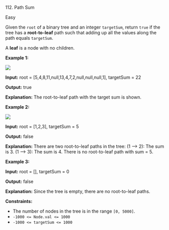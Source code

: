 112\. Path Sum

Easy

Given the `root` of a binary tree and an integer `targetSum`, return `true` if the tree has a **root-to-leaf** path such that adding up all the values along the path equals `targetSum`.

A **leaf** is a node with no children.

**Example 1:**

![](https://assets.leetcode.com/uploads/2021/01/18/pathsum1.jpg)

**Input:** root = [5,4,8,11,null,13,4,7,2,null,null,null,1], targetSum = 22

**Output:** true

**Explanation:** The root-to-leaf path with the target sum is shown. 

**Example 2:**

![](https://assets.leetcode.com/uploads/2021/01/18/pathsum2.jpg)

**Input:** root = [1,2,3], targetSum = 5

**Output:** false

**Explanation:** There are two root-to-leaf paths in the tree: (1 --> 2): The sum is 3. (1 --> 3): The sum is 4. There is no root-to-leaf path with sum = 5. 

**Example 3:**

**Input:** root = [], targetSum = 0

**Output:** false

**Explanation:** Since the tree is empty, there are no root-to-leaf paths. 

**Constraints:**

*   The number of nodes in the tree is in the range `[0, 5000]`.
*   `-1000 <= Node.val <= 1000`
*   `-1000 <= targetSum <= 1000`